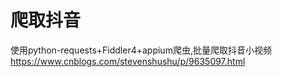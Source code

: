 # 爬取抖音
使用python-requests+Fiddler4+appium爬虫,批量爬取抖音小视频 
https://www.cnblogs.com/stevenshushu/p/9635097.html
